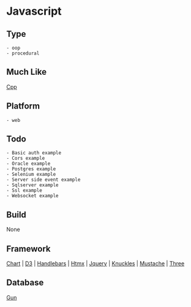 # Javascript

## Type
	- oop
	- procedural
## Much Like
[Cpp](CPP.md)
## Platform
	- web
## Todo
	- Basic auth example
	- Cors example
	- Oracle example
	- Postgres example
	- Selenium example
	- Server side event example
	- Sqlserver example
	- Ssl example
	- Websocket example
## Build
None
## Framework
[Chart](https://github.com/bearddan2000?tab=repositories&q=javascript+chart&type=&language=&sort=) | [D3](https://github.com/bearddan2000?tab=repositories&q=javascript+d3&type=&language=&sort=) | [Handlebars](https://github.com/bearddan2000?tab=repositories&q=javascript+handlebars&type=&language=&sort=) | [Htmx](https://github.com/bearddan2000?tab=repositories&q=javascript+htmx&type=&language=&sort=) | [Jquery](https://github.com/bearddan2000?tab=repositories&q=javascript+jquery&type=&language=&sort=) | [Knuckles](https://github.com/bearddan2000?tab=repositories&q=javascript+knuckles&type=&language=&sort=) | [Mustache](https://github.com/bearddan2000?tab=repositories&q=javascript+mustache&type=&language=&sort=) | [Three](https://github.com/bearddan2000?tab=repositories&q=javascript+three&type=&language=&sort=)
## Database
[Gun](https://github.com/bearddan2000?tab=repositories&q=javascript+gun&type=&language=&sort=)